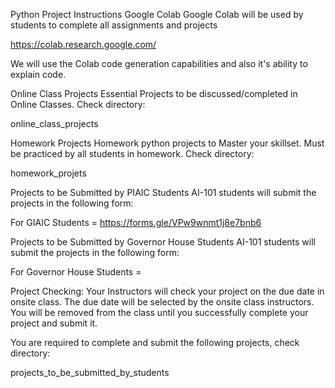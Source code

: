 Python Project Instructions
Google Colab
Google Colab will be used by students to complete all assignments and projects

https://colab.research.google.com/

We will use the Colab code generation capabilities and also it's ability to explain code.

Online Class Projects
Essential Projects to be discussed/completed in Online Classes. Check directory:

online_class_projects

Homework Projects
Homework python projects to Master your skillset. Must be practiced by all students in homework. Check directory:

homework_projets

Projects to be Submitted by PIAIC Students
AI-101 students will submit the projects in the following form:

For GIAIC Students = https://forms.gle/VPw9wnmt1j8e7bnb6

Projects to be Submitted by Governor House Students
AI-101 students will submit the projects in the following form:

For Governor House Students =

Project Checking: Your Instructors will check your project on the due date in onsite class. The due date will be selected by the onsite class instructors. You will be removed from the class until you successfully complete your project and submit it.

You are required to complete and submit the following projects, check directory:

projects_to_be_submitted_by_students
